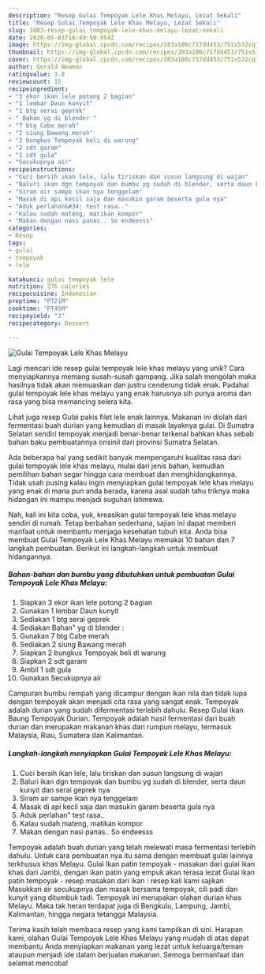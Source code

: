 ```yaml
---
description: "Resep Gulai Tempoyak Lele Khas Melayu, Lezat Sekali"
title: "Resep Gulai Tempoyak Lele Khas Melayu, Lezat Sekali"
slug: 1803-resep-gulai-tempoyak-lele-khas-melayu-lezat-sekali
date: 2020-05-03T16:49:50.954Z
image: https://img-global.cpcdn.com/recipes/283a186c717dd453/751x532cq70/gulai-tempoyak-lele-khas-melayu-foto-resep-utama.jpg
thumbnail: https://img-global.cpcdn.com/recipes/283a186c717dd453/751x532cq70/gulai-tempoyak-lele-khas-melayu-foto-resep-utama.jpg
cover: https://img-global.cpcdn.com/recipes/283a186c717dd453/751x532cq70/gulai-tempoyak-lele-khas-melayu-foto-resep-utama.jpg
author: Gerald Newman
ratingvalue: 3.8
reviewcount: 15
recipeingredient:
- "3 ekor ikan lele potong 2 bagian"
- "1 lembar Daun kunyit"
- "1 btg serai geprek"
- " Bahan yg di blender "
- "7 btg Cabe merah"
- "2 siung Bawang merah"
- "2 bungkus Tempoyak beli di warung"
- "2 sdt garam"
- "1 sdt gula"
- "Secukupnya air"
recipeinstructions:
- "Cuci bersih ikan lele, lalu tiriskan dan susun langsung di wajan"
- "Baluri ikan dgn tempoyak dan bumbu yg sudah di blender, serta daun kunyit dan serai geprek nya"
- "Siram air sampe ikan nya tenggelam"
- "Masak di api kecil saja dan masukin garam beserta gula nya"
- "Aduk perlahan&#34; test rasa.."
- "Kalau sudah mateng, matikan kompor"
- "Makan dengan nasi panas.. So endeesss"
categories:
- Resep
tags:
- gulai
- tempoyak
- lele

katakunci: gulai tempoyak lele 
nutrition: 276 calories
recipecuisine: Indonesian
preptime: "PT21M"
cooktime: "PT45M"
recipeyield: "2"
recipecategory: Dessert

---
```



![Gulai Tempoyak Lele Khas Melayu](https://img-global.cpcdn.com/recipes/283a186c717dd453/751x532cq70/gulai-tempoyak-lele-khas-melayu-foto-resep-utama.jpg)

Lagi mencari ide resep gulai tempoyak lele khas melayu yang unik? Cara menyiapkannya memang susah-susah gampang. Jika salah mengolah maka hasilnya tidak akan memuaskan dan justru cenderung tidak enak. Padahal gulai tempoyak lele khas melayu yang enak harusnya sih punya aroma dan rasa yang bisa memancing selera kita.

Lihat juga resep Gulai pakis filet lele enak lainnya. Makanan ini diolah dari fermentasi buah durian yang kemudian di masak layaknya gulai. Di Sumatra Selatan sendiri tempoyak menjadi benar-benar terkenal bahkan khas sebab bahan baku pembuatannya orisinil dari provinsi Sumatra Selatan.

Ada beberapa hal yang sedikit banyak mempengaruhi kualitas rasa dari gulai tempoyak lele khas melayu, mulai dari jenis bahan, kemudian pemilihan bahan segar hingga cara membuat dan menghidangkannya. Tidak usah pusing kalau ingin menyiapkan gulai tempoyak lele khas melayu yang enak di mana pun anda berada, karena asal sudah tahu triknya maka hidangan ini mampu menjadi suguhan istimewa.


Nah, kali ini kita coba, yuk, kreasikan gulai tempoyak lele khas melayu sendiri di rumah. Tetap berbahan sederhana, sajian ini dapat memberi manfaat untuk membantu menjaga kesehatan tubuh kita. Anda bisa membuat Gulai Tempoyak Lele Khas Melayu memakai 10 bahan dan 7 langkah pembuatan. Berikut ini langkah-langkah untuk membuat hidangannya.

<!--inarticleads1-->

##### Bahan-bahan dan bumbu yang dibutuhkan untuk pembuatan Gulai Tempoyak Lele Khas Melayu:

1. Siapkan 3 ekor ikan lele potong 2 bagian
1. Gunakan 1 lembar Daun kunyit
1. Sediakan 1 btg serai geprek
1. Sediakan  Bahan&#34; yg di blender :
1. Gunakan 7 btg Cabe merah
1. Sediakan 2 siung Bawang merah
1. Siapkan 2 bungkus Tempoyak beli di warung
1. Siapkan 2 sdt garam
1. Ambil 1 sdt gula
1. Gunakan Secukupnya air


Campuran bumbu rempah yang dicampur dengan ikan nila dan tidak lupa dengan tempoyak akan menjadi cita rasa yang sangat enak. Tempoyak adalah durian yang sudah difermentasi terlebih dahulu. Resep Gulai Ikan Baung Tempoyak Durian. Tempoyak adalah hasil fermentasi dari buah durian dan merupakan makanan khas dari rumpun melayu, termasuk Malaysia, Riau, Sumatera dan Kalimantan. 

<!--inarticleads2-->

##### Langkah-langkah menyiapkan Gulai Tempoyak Lele Khas Melayu:

1. Cuci bersih ikan lele, lalu tiriskan dan susun langsung di wajan
1. Baluri ikan dgn tempoyak dan bumbu yg sudah di blender, serta daun kunyit dan serai geprek nya
1. Siram air sampe ikan nya tenggelam
1. Masak di api kecil saja dan masukin garam beserta gula nya
1. Aduk perlahan&#34; test rasa..
1. Kalau sudah mateng, matikan kompor
1. Makan dengan nasi panas.. So endeesss


Tempoyak adalah buah durian yang telah melewati masa fermentasi terlebih dahulu. Untuk cara pembuatan nya itu sama dengan membuat gulai lainnya terkhusus khas Melayu. Gulai Ikan patin tempoyak - masakan dari gulai ikan khas dari Jambi, dengan ikan patin yang empuk akan terasa lezat Gulai ikan patin tempoyak - resep masakan dari ikan : resep kali kami sajikan Masukkan air secukupnya dan masak bersama tempoyak, cili padi dan kunyit yang ditumbuk tadi. Tempoyak ini merupakan olahan durian khas Melayu. Maka tak heran terdapat juga di Bengkulu, Lampung, Jambi, Kalimantan, hingga negara tetangga Malaysia. 

Terima kasih telah membaca resep yang kami tampilkan di sini. Harapan kami, olahan Gulai Tempoyak Lele Khas Melayu yang mudah di atas dapat membantu Anda menyiapkan makanan yang lezat untuk keluarga/teman ataupun menjadi ide dalam berjualan makanan. Semoga bermanfaat dan selamat mencoba!
